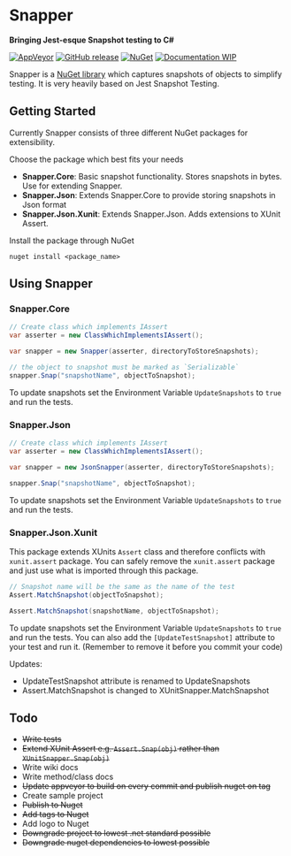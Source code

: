 # Snapper
**Bringing Jest-esque Snapshot testing to C#**

[![AppVeyor](https://img.shields.io/appveyor/ci/gruntjs/grunt.svg?style=for-the-badge)](https://ci.appveyor.com/project/theramis/snapper)
[![GitHub release](https://img.shields.io/github/release/theramis/snapper.svg?style=for-the-badge)](https://github.com/theramis/Snapper)
[![NuGet](https://img.shields.io/nuget/v/Snapper.Core.svg?style=for-the-badge)](https://www.nuget.org/packages/Snapper.Core)
[![Documentation WIP](https://img.shields.io/badge/Docs-WIP-red.svg?style=for-the-badge)](https://github.com/theramis/Snapper)

Snapper is a [NuGet library](https://www.nuget.org/packages/Snapper.Core) which captures snapshots of objects to simplify testing.
It is very heavily based on Jest Snapshot Testing.

## Getting Started
Currently Snapper consists of three different NuGet packages for extensibility.

Choose the package which best fits your needs
- **Snapper.Core**: Basic snapshot functionality. Stores snapshots in bytes. Use for extending Snapper.
- **Snapper.Json**: Extends Snapper.Core to provide storing snapshots in Json format
- **Snapper.Json.Xunit**: Extends Snapper.Json. Adds extensions to XUnit Assert.

Install the package through NuGet
```
nuget install <package_name>
```

## Using Snapper

### Snapper.Core

```cs
// Create class which implements IAssert
var asserter = new ClassWhichImplementsIAssert();

var snapper = new Snapper(asserter, directoryToStoreSnapshots);

// the object to snapshot must be marked as `Serializable`
snapper.Snap("snapshotName", objectToSnapshot);
```
To update snapshots set the Environment Variable `UpdateSnapshots` to `true` and run the tests.

### Snapper.Json

```cs
// Create class which implements IAssert
var asserter = new ClassWhichImplementsIAssert();

var snapper = new JsonSnapper(asserter, directoryToStoreSnapshots);

snapper.Snap("snapshotName", objectToSnapshot);
```
To update snapshots set the Environment Variable `UpdateSnapshots` to `true` and run the tests.

### Snapper.Json.Xunit
This package extends XUnits `Assert` class and therefore conflicts with `xunit.assert` package.
You can safely remove the `xunit.assert` package and just use what is imported through this package.

```cs
// Snapshot name will be the same as the name of the test
Assert.MatchSnapshot(objectToSnapshot);

Assert.MatchSnapshot(snapshotName, objectToSnapshot);
```
To update snapshots set the Environment Variable `UpdateSnapshots` to `true` and run the tests.
You can also add the `[UpdateTestSnapshot]` attribute to your test and run it. (Remember to remove it before you commit your code)

Updates: 
- UpdateTestSnapshot attribute is renamed to UpdateSnapshots
- Assert.MatchSnapshot is changed to XUnitSnapper.MatchSnapshot

## Todo
- ~~Write tests~~
- ~~Extend XUnit Assert e.g. `Assert.Snap(obj)` rather than `XUnitSnapper.Snap(obj)`~~
- Write wiki docs
- Write method/class docs
- ~~Update appveyor to build on every commit and publish nuget on tag~~
- Create sample project
- ~~Publish to Nuget~~
- ~~Add tags to Nuget~~
- Add logo to Nuget
- ~~Downgrade project to lowest .net standard possible~~
- ~~Downgrade nuget dependencies to lowest possible~~
